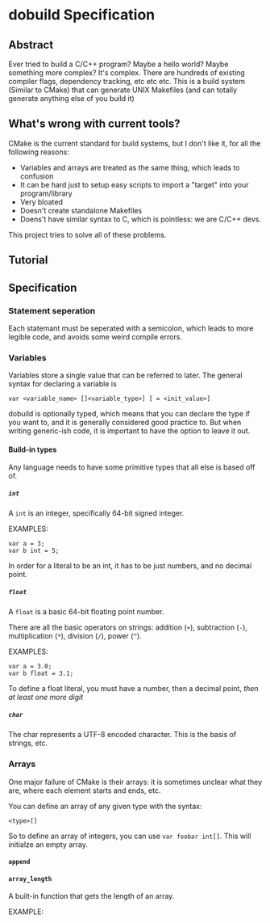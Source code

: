 # dobuild Specification

## Abstract

Ever tried to build a C/C++ program? Maybe a hello world? Maybe something more complex? It's complex. There are hundreds of existing compiler flags, dependency tracking, etc etc etc. This is a build system (Similar to CMake) that can generate UNIX Makefiles (and can totally generate anything else of you build it)

## What's wrong with current tools?

CMake is the current standard for build systems, but I don't like it, for all the following reasons:

* Variables and arrays are treated as the same thing, which leads to confusion
* It can be hard just to setup easy scripts to import a "target" into your program/library
* Very bloated
* Doesn't create standalone Makefiles
* Doens't have similar syntax to C, which is pointless: we are C/C++ devs.

This project tries to solve all of these problems.

## Tutorial 

## Specification

### Statement seperation
Each statemant must be seperated with a semicolon, which leads to more legible code, and avoids some weird compile errors.

### Variables

Variables store a single value that can be referred to later. The general syntax for declaring a variable is

```
var <variable_name> []<variable_type>] [ = <init_value>]
```

dobuild is optionally typed, which means that you can declare the type if you want to, and it is generally considered good practice to. But when writing generic-ish code, it is important to have the option to leave it out.

#### Build-in types

Any language needs to have some primitive types that all else is based off of.

##### `int`

A `int` is an integer, specifically 64-bit signed integer.

EXAMPLES:

```
var a = 3;
var b int = 5;
```

In order for a literal to be an int, it has to be just numbers, and no decimal point.

##### `float`

A `float` is a basic 64-bit floating point number.

There are all the basic operators on strings: addition (`+`), subtraction (`-`), multiplication (`*`), division (`/`), power (`^`).

EXAMPLES:
```
var a = 3.0;
var b float = 3.1;
```

To define a float literal, you must have a number, then a decimal point, _then at least one more digit_

##### `char`

The char represents a UTF-8 encoded character. This is the basis of strings, etc.

### Arrays

One major failure of CMake is their arrays: it is sometimes unclear what they are, where each element starts and ends, etc.

You can define an array of any given type with the syntax:

```
<type>[]
```

So to define an array of integers, you can use `var foobar int[]`. This will initialze an empty array.

#### `append`


#### `array_length`

A built-in function that gets the length of an array. 

EXAMPLE:

